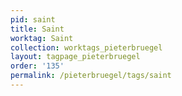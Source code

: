 ```yaml
---
pid: saint
title: Saint
worktag: Saint
collection: worktags_pieterbruegel
layout: tagpage_pieterbruegel
order: '135'
permalink: /pieterbruegel/tags/saint
---
```

